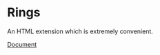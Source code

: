 # Rings
 An HTML extension which is extremely convenient.

[Document](https://rice0208.github.io/Rings)



